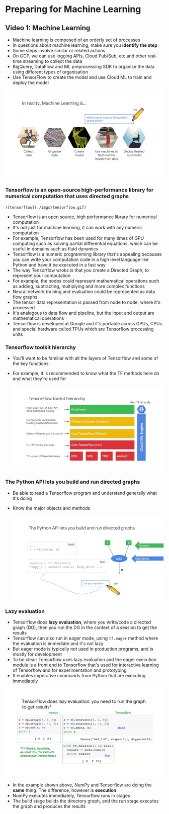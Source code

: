 # Preparing for Machine Learning

## Video 1: Machine Learning

- Machine learning is composed of an orderly set of processes
- In questions about machine learning, make sure you **identify the step**
- Some steps involve similar or related actions
- On GCP, we can use logging APIs, Cloud Pub/Sub, etc and other real-time streaming to collect the data
- BigQuery, DataFlow and ML preprocessing SDK to organise the data using different types of organisation
- Use TensorFlow to create the model and use Cloud ML to train and deploy the model

![ml-steps](./imgs/ml-steps.jpg)

### Tensorflow is an open-source high-performance library for numerical computation that uses directed graphs

    ![tensorflow](./imgs/tensorflow.gif)

- Tensorflow is an open source, high performance library for numerical computation
- It's not just for machine learning, it can work with any numeric computation
- For example, Tensorflow has been used for many times of GPU computing such as solving partial differential equations, which can be useful in domains such as fluid dynamics
- Tensorflow is a numeric programming library that's appealing becauase you can write your computation code in a high level language like Python and have it be executed in a fast way
- The way Tensorflow wroks is that you create a Directed Graph, to represent your computation
- For example, the nodes could represent mathematical operations such as adding, subtracting, multiplying and more complex functions
- Neural network training and evaluation could be represented as data flow graphs
- The tensor data representation is passed from node to node, where it's processed
- It's analogous to data flow and pipeline, but the input and output are mathematical operations
- Tensorflow is developed at Google and it's portable across GPUs, CPUs and special hardware called TPUs which are Tensorflow processing units

### Tensorflow toolkit hierarchy

- You'll want to be familiar with all the layers of Tensorflow and some of the key functions
- For example, it is recommended to know what the TF methods here do and what they're used for

    ![tf-hierarchy](./imgs/tf-hierarchy.jpg)

### The Python API lets you build and run directed graphs

- Be able to read a Tensorflow program and understand generally what it's doing
- Know the major objects and methods

    ![python-api](./imgs/python-api.jpg)

### Lazy evaluation

- Tensorflow does **lazy evaluation**, where you write/code a directed graph (DG), then you run the DG in the context of a session to get the results
- Tensorflow can also run in eager mode, using `tf.eager` method where the evaluation is immediate and it's not lazy
- But eager mode is typically not used in production programs, and is mostly for development
- To be clear: Tensorflow uses lazy evaluation and the eager execution module is a front end to Tensorflow that's used for interactive learning of Tensorflow and for experimentation and prototyping
- It enables imperative commands from Python that are executing immediately

![lazy-eval](./imgs/lazy-eval.jpg)

- In the example shown above, NumPy and Tensorflow are doing the **same** thing. The difference, however is **execution**
- NumPy executes immediately, Tensorflow runs in stages
- The build stage builds the directory graph, and the run stage executes the graph and produces the results
